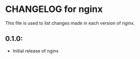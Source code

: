 # CHANGELOG for nginx

This file is used to list changes made in each version of nginx.

## 0.1.0:

* Initial release of nginx
